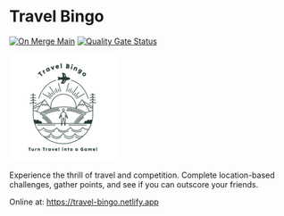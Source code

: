 # Travel Bingo

[![On Merge Main](https://github.com/geo-quest/travel-bingo/actions/workflows/on-merge-main.yaml/badge.svg?branch=main)](https://github.com/geo-quest/travel-bingo/actions/workflows/on-merge-main.yaml)
[![Quality Gate Status](https://sonarcloud.io/api/project_badges/measure?project=geo-quest_travel-bingo&metric=alert_status)](https://sonarcloud.io/summary/new_code?id=geo-quest_travel-bingo)

![travel-bingo](public/travel-bingo-logo_192.png)

Experience the thrill of travel and competition. Complete location-based challenges, gather points, and see if you can outscore your friends.

Online at: https://travel-bingo.netlify.app
